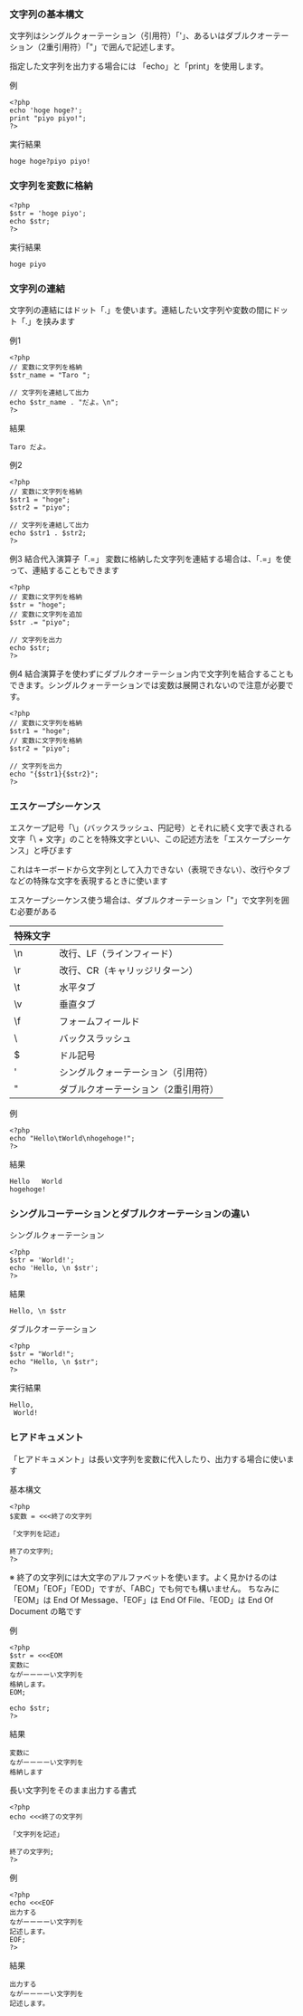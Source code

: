 ### 文字列の基本構文
文字列はシングルクォーテーション（引用符）「'」、あるいはダブルクオーテーション（2重引用符）「"」で囲んで記述します。

指定した文字列を出力する場合には 「echo」と「print」を使用します。

例

```
<?php
echo 'hoge hoge?';
print "piyo piyo!";
?>
```

実行結果

```
hoge hoge?piyo piyo!
```
### 文字列を変数に格納
```
<?php
$str = 'hoge piyo';
echo $str;
?>

```

実行結果

```
hoge piyo
```
### 文字列の連結
文字列の連結にはドット「.」を使います。連結したい文字列や変数の間にドット「.」を挟みます

例1

```
<?php
// 変数に文字列を格納
$str_name = "Taro ";
 
// 文字列を連結して出力
echo $str_name . "だよ。\n";
?>

```
結果

```
Taro だよ。
```

例2

```
<?php
// 変数に文字列を格納
$str1 = "hoge";
$str2 = "piyo";
 
// 文字列を連結して出力
echo $str1 . $str2;
?>

```

例3 結合代入演算子「.=」
変数に格納した文字列を連結する場合は、「.=」を使って、連結することもできます

```
<?php
// 変数に文字列を格納
$str = "hoge";
// 変数に文字列を追加
$str .= "piyo";
 
// 文字列を出力
echo $str;
?>

```

例4 結合演算子を使わずにダブルクオーテーション内で文字列を結合することもできます。シングルクォーテーションでは変数は展開されないので注意が必要です。

```
<?php
// 変数に文字列を格納
$str1 = "hoge";
// 変数に文字列を格納
$str2 = "piyo";
 
// 文字列を出力
echo "{$str1}{$str2}";
?>
```

###  エスケープシーケンス
エスケープ記号「\」（バックスラッシュ、円記号）とそれに続く文字で表される文字「\ + 文字」のことを特殊文字といい、この記述方法を「エスケープシーケンス」と呼びます

これはキーボードから文字列として入力できない（表現できない）、改行やタブなどの特殊な文字を表現するときに使います

エスケープシーケンス使う場合は、ダブルクオーテーション「"」で文字列を囲む必要がある

| 特殊文字     |     |
| --- | --- |
| \n | 改行、LF（ラインフィード）|
| \r | 改行、CR（キャリッジリターン）|  
| \t | 水平タブ |   
| \v | 垂直タブ |
| \f | フォームフィールド |
| \\ | バックスラッシュ |
| \$ | ドル記号 |
| \' | シングルクォーテーション（引用符）|
| \" | ダブルクオーテーション（2重引用符）|

例
```
<?php
echo "Hello\tWorld\nhogehoge!";
?>

```
結果
```
Hello	World
hogehoge!
```

### シングルコーテーションとダブルクオーテーションの違い
シングルクォーテーション
```
<?php
$str = 'World!';
echo 'Hello, \n $str';
?>
```

結果
```
Hello, \n $str
```

ダブルクオーテーション
```
<?php
$str = "World!";
echo "Hello, \n $str";
?>

```
実行結果

```
Hello, 
 World!
```

### ヒアドキュメント
「ヒアドキュメント」は長い文字列を変数に代入したり、出力する場合に使います

基本構文

```
<?php
$変数 = <<<終了の文字列
 
「文字列を記述」
 
終了の文字列;
?>
```
※ 終了の文字列には大文字のアルファベットを使います。よく見かけるのは「EOM」「EOF」「EOD」ですが、「ABC」でも何でも構いません。
ちなみに「EOM」は End Of Message、「EOF」は End Of File、「EOD」は End Of Document の略です

例
```
<?php
$str = <<<EOM
変数に
ながーーーーい文字列を
格納します。
EOM;
 
echo $str;
?>

```
結果
```
変数に
ながーーーーい文字列を
格納します
```

長い文字列をそのまま出力する書式
```
<?php
echo <<<終了の文字列
 
「文字列を記述」
 
終了の文字列;
?>

```

例

```
<?php
echo <<<EOF
出力する
ながーーーーい文字列を
記述します。
EOF;
?>

```
結果
```
出力する
ながーーーーい文字列を
記述します。
```
